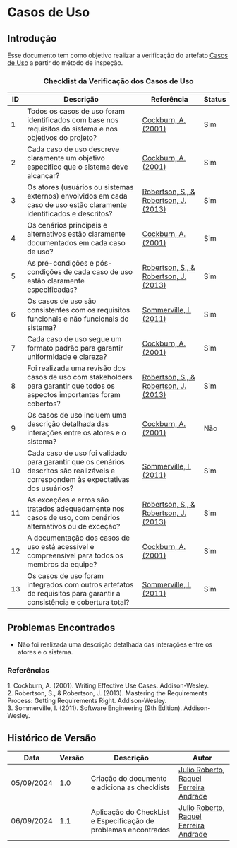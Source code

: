 # Casos de Uso

## Introdução

Esse documento tem como objetivo realizar a verificação do artefato [Casos de Uso](../../Modelagem/Casos/introducao.md) a partir do método de inspeção.

<center>

### Checklist da Verificação dos Casos de Uso 

| ID  | Descrição                                                                                                        | Referência | Status |
|-----|------------------------------------------------------------------------------------------------------------------|------------|--------|
| 1   | Todos os casos de uso foram identificados com base nos requisitos do sistema e nos objetivos do projeto?         | [Cockburn, A. (2001)](#use-cases)          |   Sim    |
| 2   | Cada caso de uso descreve claramente um objetivo específico que o sistema deve alcançar?                        | [Cockburn, A. (2001)](#use-cases)           |    Sim    |
| 3   | Os atores (usuários ou sistemas externos) envolvidos em cada caso de uso estão claramente identificados e descritos? | [Robertson, S., & Robertson, J. (2013)](#requirements)          |    Sim    |
| 4   | Os cenários principais e alternativos estão claramente documentados em cada caso de uso?                        | [Cockburn, A. (2001)](#use-cases)           |    Sim    |
| 5   | As pré-condições e pós-condições de cada caso de uso estão claramente especificadas?                            | [Robertson, S., & Robertson, J. (2013)](#requirements)          |    Sim    |
| 6   | Os casos de uso são consistentes com os requisitos funcionais e não funcionais do sistema?                      | [Sommerville, I. (2011)](#software)          |    Sim    |
| 7   | Cada caso de uso segue um formato padrão para garantir uniformidade e clareza?                                  | [Cockburn, A. (2001)](#use-cases)           |    Sim    |
| 8   | Foi realizada uma revisão dos casos de uso com stakeholders para garantir que todos os aspectos importantes foram cobertos? | [Robertson, S., & Robertson, J. (2013)](#requirements)          |    Sim    |
| 9   | Os casos de uso incluem uma descrição detalhada das interações entre os atores e o sistema?                    | [Cockburn, A. (2001)](#use-cases)           |    Não    |
| 10  | Cada caso de uso foi validado para garantir que os cenários descritos são realizáveis e correspondem às expectativas dos usuários? | [Sommerville, I. (2011)](#software)          |    Sim    |
| 11  | As exceções e erros são tratados adequadamente nos casos de uso, com cenários alternativos ou de exceção?     | [Robertson, S., & Robertson, J. (2013)](#requirements)          |    Sim    |
| 12  | A documentação dos casos de uso está acessível e compreensível para todos os membros da equipe?                  | [Cockburn, A. (2001)](#use-cases)           |    Sim    |
| 13  | Os casos de uso foram integrados com outros artefatos de requisitos para garantir a consistência e cobertura total? | [Sommerville, I. (2011)](#software)          |    Sim    |

</center>

## Problemas Encontrados
- Não foi realizada uma descrição detalhada das interações entre os atores e o sistema.

### Referências

<a id="use-cases">1.</a> Cockburn, A. (2001). Writing Effective Use Cases. Addison-Wesley.  
<a id="requirements">2.</a> Robertson, S., & Robertson, J. (2013). Mastering the Requirements Process: Getting Requirements Right. Addison-Wesley.  
<a id="software">3.</a> Sommerville, I. (2011). Software Engineering (9th Edition). Addison-Wesley.

## Histórico de Versão

<center>

| Data | Versão | Descrição | Autor |
| ---- | ------ | --------- | ----- |
| 05/09/2024 | 1.0 | Criação do documento e adiciona as checklists | [Julio Roberto](https://github.com/JulioR2022), [Raquel Ferreira Andrade](https://github.com/raquel-andrade) |
| 06/09/2024 | 1.1 | Aplicação do CheckList e Especificação de problemas encontrados | [Julio Roberto](https://github.com/JulioR2022), [Raquel Ferreira Andrade](https://github.com/raquel-andrade) |


</center>